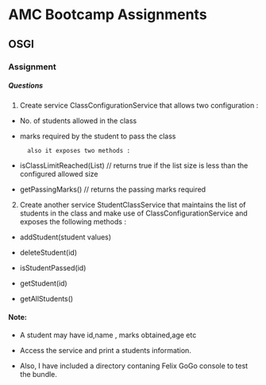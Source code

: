 # AMC Bootcamp Assignments
## OSGI
### Assignment


##### Questions

1. Create service ClassConfigurationService that allows two configuration :

- No. of students allowed in the class

- marks required by the student to pass the class

		also it exposes two methods :



- isClassLimitReached(List)  // returns true if the list size is less than the configured allowed size

- getPassingMarks()   // returns the passing marks required

 

2. Create another service StudentClassService that maintains the list of students in the class and make use of ClassConfigurationService and exposes the following methods :


- addStudent(student values)

- deleteStudent(id)

- isStudentPassed(id)

- getStudent(id)

- getAllStudents()

#### Note: 

- A student may have id,name , marks obtained,age etc

- Access the service and print a students information.

- Also, I have included a directory contaning Felix GoGo console to test the bundle.
